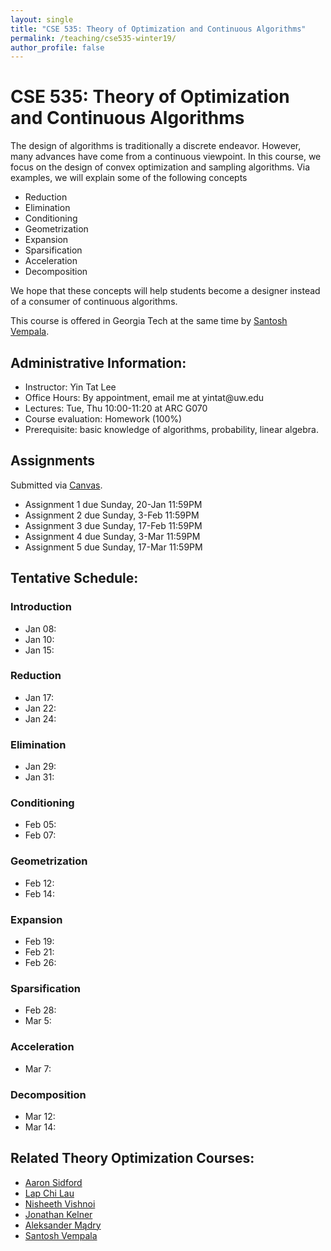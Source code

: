 ```yaml
---
layout: single
title: "CSE 535: Theory of Optimization and Continuous Algorithms"
permalink: /teaching/cse535-winter19/
author_profile: false
---
```


# CSE 535: Theory of Optimization and Continuous Algorithms

The design of algorithms is traditionally a discrete endeavor. However, many advances have come from a continuous viewpoint. In this course, we focus on the design of convex optimization and sampling algorithms. Via examples, we will explain some of the following concepts 
+ Reduction
+ Elimination
+ Conditioning
+ Geometrization
+ Expansion
+ Sparsification
+ Acceleration
+ Decomposition

We hope that these concepts will help students become a designer instead of a consumer of continuous algorithms.

This course is offered in Georgia Tech at the same time by [Santosh Vempala](https://santoshv.github.io/contalgos.html).


## Administrative Information:
+ Instructor: Yin Tat Lee
+ Office Hours: By appointment, email me at yintat@<span style="display: none;">ignoreme-</span>uw.edu
+ Lectures: Tue, Thu 10:00-11:20 at ARC G070
+ Course evaluation: Homework (100%)
+ Prerequisite: basic knowledge of algorithms, probability, linear algebra.

## Assignments

Submitted via [Canvas](http://canvas.uw.edu/).
+ Assignment 1 due Sunday, 20-Jan 11:59PM
+ Assignment 2 due Sunday, 3-Feb 11:59PM
+ Assignment 3 due Sunday, 17-Feb 11:59PM
+ Assignment 4 due Sunday, 3-Mar 11:59PM
+ Assignment 5 due Sunday, 17-Mar 11:59PM

## Tentative Schedule:

### Introduction
+ Jan 08:
+ Jan 10:
+ Jan 15: 

### Reduction
+ Jan 17:
+ Jan 22: 
+ Jan 24:

### Elimination
+ Jan 29: 
+ Jan 31:

### Conditioning
+ Feb 05: 
+ Feb 07:

### Geometrization
+ Feb 12: 
+ Feb 14:

### Expansion
+ Feb 19: 
+ Feb 21:
+ Feb 26: 

### Sparsification
+ Feb 28:
+ Mar 5: 

### Acceleration
+ Mar 7: 

### Decomposition
+ Mar 12: 
+ Mar 14: 

## Related Theory Optimization Courses:
+ [Aaron Sidford](http://www.aaronsidford.com/sp17_opt_theory.html)
+ [Lap Chi Lau](https://cs.uwaterloo.ca/~lapchi/cs798/index.html)
+ [Nisheeth Vishnoi](https://nisheethvishnoi.wordpress.com/convex-optimization/)
+ [Jonathan Kelner](http://stellar.mit.edu/S/course/18/sp14/18.409/index.html)
+ [Aleksander Mądry](http://courses.csail.mit.edu/6.S978/)
+ [Santosh Vempala](https://algorithms2017.wordpress.com/lectures/)
